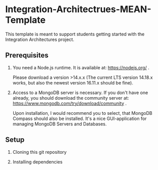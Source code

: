 # Integration-Architectrues-MEAN-Template

This template is meant to support students getting started with the Integration Architectures project.

## Prerequisites
 1. You need a Node.js runtime. It is available at: https://nodejs.org/ .
    
    Please download a version >14.x.x (The current LTS version 14.18.x works, but also the newest version 16.11.x should
    be fine).
 2. Access to a MongoDB server is necessary. If you don't have one already, you should download the community server at:
    https://www.mongodb.com/try/download/community .
    
    Upon installation, I would recommend you to select, that MongoDB
    Compass should also be installed. It's a nice GUI-application for managing MongoDB Servers and Databases.

## Setup

 1. Cloning this git repository

 2. Installing dependencies